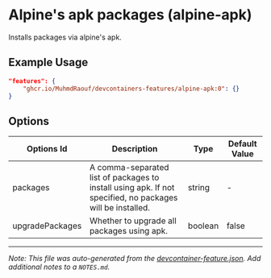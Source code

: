
# Alpine's apk packages (alpine-apk)

Installs packages via alpine's apk.

## Example Usage

```json
"features": {
    "ghcr.io/MuhmdRaouf/devcontainers-features/alpine-apk:0": {}
}
```

## Options

| Options Id | Description | Type | Default Value |
|-----|-----|-----|-----|
| packages | A comma-separated list of packages to install using apk. If not specified, no packages will be installed. | string | - |
| upgradePackages | Whether to upgrade all packages using apk. | boolean | false |



---

_Note: This file was auto-generated from the [devcontainer-feature.json](https://github.com/MuhmdRaouf/devcontainers-features/blob/main/src/alpine-apk/devcontainer-feature.json).  Add additional notes to a `NOTES.md`._
